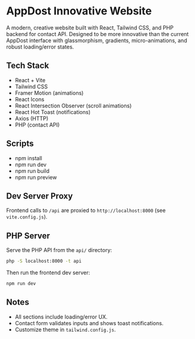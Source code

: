 # AppDost Innovative Website

A modern, creative website built with React, Tailwind CSS, and PHP backend for contact API. Designed to be more innovative than the current AppDost interface with glassmorphism, gradients, micro-animations, and robust loading/error states.

## Tech Stack
- React + Vite
- Tailwind CSS
- Framer Motion (animations)
- React Icons
- React Intersection Observer (scroll animations)
- React Hot Toast (notifications)
- Axios (HTTP)
- PHP (contact API)

## Scripts
- npm install
- npm run dev
- npm run build
- npm run preview

## Dev Server Proxy
Frontend calls to `/api` are proxied to `http://localhost:8000` (see `vite.config.js`).

## PHP Server
Serve the PHP API from the `api/` directory:

```bash
php -S localhost:8000 -t api
```

Then run the frontend dev server:

```bash
npm run dev
```

## Notes
- All sections include loading/error UX.
- Contact form validates inputs and shows toast notifications.
- Customize theme in `tailwind.config.js`.
